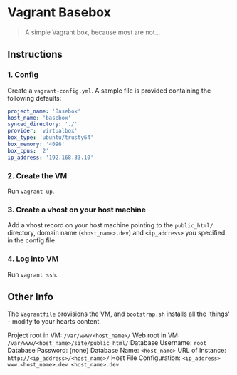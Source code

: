 # Vagrant Basebox

> A simple Vagrant box, because most are not...

## Instructions

### 1. Config

Create a `vagrant-config.yml`. A sample file is provided containing the following defaults:

```yaml
project_name: 'Basebox'
host_name: 'basebox'
synced_directory: './'
provider: 'virtualbox'
box_type: 'ubuntu/trusty64'
box_memory: '4096'
box_cpus: '2'
ip_address: '192.168.33.10'
```

### 2. Create the VM

Run `vagrant up`.

### 3. Create a vhost on your host machine

Add a vhost record on your host machine pointing to the `public_html/` directory, domain name (`<host_name>.dev`) and `<ip_address>` you specified in the config file

### 4. Log into VM

Run `vagrant ssh`.

## Other Info

The `Vagrantfile` provisions the VM, and `bootstrap.sh` installs all the 'things' - modify to your hearts content.

Project root in VM: `/var/www/<host_name>/`
Web root in VM: `/var/www/<host_name>/site/public_html/`
Database Username: `root`
Database Password: (none)
Database Name: `<host_name>`
URL of Instance: `http://<ip_address>/<host_name>/`
Host File Configuration: `<ip_address> www.<host_name>.dev <host_name>.dev`
